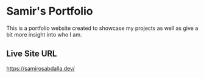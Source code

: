 # Samir's Portfolio

This is a portfolio website created to showcase my projects as well as 
give a bit more insight into who I am.


## Live Site URL

https://samirosabdalla.dev/
